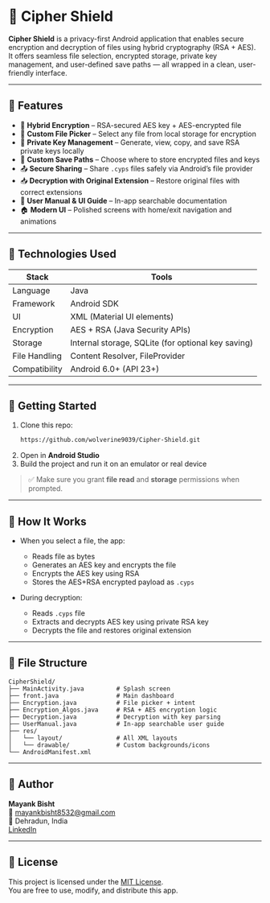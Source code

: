 
# 🔐 Cipher Shield

**Cipher Shield** is a privacy-first Android application that enables secure encryption and decryption of files using hybrid cryptography (RSA + AES). It offers seamless file selection, encrypted storage, private key management, and user-defined save paths — all wrapped in a clean, user-friendly interface.

---

## 📱 Features

- 🔑 **Hybrid Encryption** – RSA-secured AES key + AES-encrypted file
- 📂 **Custom File Picker** – Select any file from local storage for encryption
- 🧾 **Private Key Management** – Generate, view, copy, and save RSA private keys locally
- 💾 **Custom Save Paths** – Choose where to store encrypted files and keys
- 📤 **Secure Sharing** – Share `.cyps` files safely via Android’s file provider
- 📥 **Decryption with Original Extension** – Restore original files with correct extensions
- 🧭 **User Manual & UI Guide** – In-app searchable documentation
- 🏠 **Modern UI** – Polished screens with home/exit navigation and animations

---

## 🔧 Technologies Used

| Stack | Tools |
|-------|-------|
| Language | Java |
| Framework | Android SDK |
| UI | XML (Material UI elements) |
| Encryption | AES + RSA (Java Security APIs) |
| Storage | Internal storage, SQLite (for optional key saving) |
| File Handling | Content Resolver, FileProvider |
| Compatibility | Android 6.0+ (API 23+) |

---

## 🚀 Getting Started

1. Clone this repo:
   ```bash
   https://github.com/wolverine9039/Cipher-Shield.git
   ```
2. Open in **Android Studio**
3. Build the project and run it on an emulator or real device

> ✅ Make sure you grant **file read** and **storage** permissions when prompted.

---

## 🧪 How It Works

- When you select a file, the app:
  - Reads file as bytes
  - Generates an AES key and encrypts the file
  - Encrypts the AES key using RSA
  - Stores the AES+RSA encrypted payload as `.cyps`

- During decryption:
  - Reads `.cyps` file
  - Extracts and decrypts AES key using private RSA key
  - Decrypts the file and restores original extension

---

## 📂 File Structure

```plaintext
CipherShield/
├── MainActivity.java         # Splash screen
├── front.java                # Main dashboard
├── Encryption.java           # File picker + intent
├── Encryption_Algos.java     # RSA + AES encryption logic
├── Decryption.java           # Decryption with key parsing
├── UserManual.java           # In-app searchable user guide
├── res/
│   └── layout/               # All XML layouts
│   └── drawable/             # Custom backgrounds/icons
└── AndroidManifest.xml
```

---

## 🧠 Author

**Mayank Bisht**  
📧 mayankbisht8532@gmail.com  
📍 Dehradun, India  
[LinkedIn](https://github.com/wolverine9039/Cipher-Shield.git)

---

## 📜 License

This project is licensed under the [MIT License](LICENSE).  
You are free to use, modify, and distribute this app.
